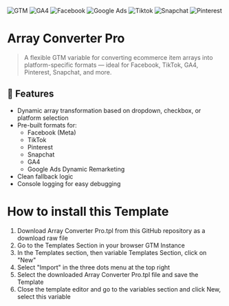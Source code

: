 ![GTM](https://img.shields.io/badge/GTM-Tag%20Manager-4285F4?style=flat&logo=google-tag-manager&logoColor=blue)
![GA4](https://img.shields.io/badge/GA4-Analytics-F9AB00?style=flat&logo=google-analytics&logoColor=#E37400)
![Facebook](https://img.shields.io/badge/Facebook-white?style=flat&logo=facebook&logoColor=blue)
![Google Ads](https://img.shields.io/badge/Google-34A853?style=flat&logo=google-ads&logoColor=white)
![Tiktok](https://img.shields.io/badge/Tiktok-34A853?style=flat&logo=tiktok&logoColor=white)
![Snapchat](https://img.shields.io/badge/Snapchat-34A853?style=flat&logo=snapchat&logoColor=white)
![Pinterest](https://img.shields.io/badge/Pinterest-34A853?style=flat&logo=pinterest&logoColor=white)



# Array Converter Pro

> A flexible GTM variable for converting ecommerce item arrays into platform-specific formats — ideal for Facebook, TikTok, GA4, Pinterest, Snapchat, and more.

## 🔧 Features

- Dynamic array transformation based on dropdown, checkbox, or platform selection
- Pre-built formats for:
  - Facebook (Meta)
  - TikTok
  - Pinterest
  - Snapchat
  - GA4
  - Google Ads Dynamic Remarketing
- Clean fallback logic
- Console logging for easy debugging

# How to install this Template

1. Download Array Converter Pro.tpl from this GitHub repository as a download raw file
2. Go to the Templates Section in your browser GTM Instance
3. In the Templates section, then variable Templates Section, click on "New"
4. Select "Import" in the three dots menu at the top right
5. Select the downloaded Array Converter Pro.tpl file and save the Template
6. Close the template editor and go to the variables section and click New, select this variable
